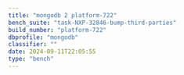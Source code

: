```yaml
---
title: "mongodb 2 platform-722"
bench_suite: "task-NXP-32846-bump-third-parties"
build_number: "platform-722"
dbprofile: "mongodb"
classifier: ""
date: 2024-09-11T22:05:55
type: "bench"
---
```

